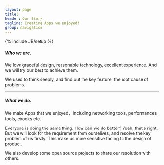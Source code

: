 ```yaml
---
layout: page
title:  
header: Our Story
tagline: Creating Apps we enjoyed!
group: navigation
---
```

{% include JB/setup %}
##### Who we are.

We love graceful design, reasonable technology, excellent experience. And 	we will try our best to achieve them.

We used to think deeply, and find out the key feature, the root cause of problems.

* * *

##### What we do.

We make Apps that we enjoyed，including networking tools, performances tools, ebooks etc.

Everyone is doing the same thing. 
How can we do better?
Yeah, that's right. But we will look for the requirement from ourselives, and resolve the key problem of us firstly. This make us more sensitive facing to the design of product.

We also develop some open source projects to share our resolution with others.

